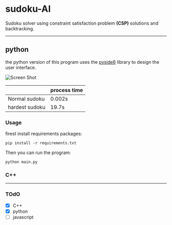 # sudoku-AI

Sudoku solver using constraint satisfaction
problem **(CSP)** solutions and backtracking.

---

## python
the python version of this program uses the 
[pyside6](https://wiki.qt.io/Qt_for_python) library to design the user interface.

![Screen Shot](C:\Users\Nikam\Pictures\Screenshots\Screenshot.png)

|   | process time |
| - | ------------ |
| Normal sudoku | 0.002s |
| hardest sudoku | 19.7s |

### Usage 
firest install requirements packages:
```
pip install -r requirements.txt
```
Then you can run the program:
```
python main.py
```

### C++


___

### TOdO
- [X] C++
- [x] python
- [ ] javascript
